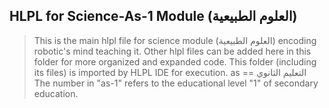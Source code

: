 ## HLPL for Science-As-1 Module (العلوم الطبيعية)
>This is the main hlpl file for science module (العلوم الطبيعية) encoding robotic's mind teaching it.
>Other hlpl files can be added here in this folder for more organized and expanded code.
>This folder (including its files) is imported by HLPL IDE for execution.
>as == التعليم الثانوي
>The number in "as-1" refers to the educational level "1" of secondary education.
